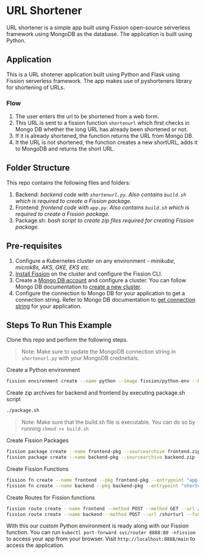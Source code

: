 # URL Shortener

URL shortener is a simple app built using Fission open-source serverless framework using MongoDB as the database. The application is built using Python.

## Application

This is a URL shotener application built using Python and Flask using Fission serverless framework. The app makes use of pyshorteners library for shortening of URLs.

### Flow

1. The user enters the url to be shortened from a web form.
2. This URL is sent to a fission function `shortenurl` which first checks in Mongo DB whether the long URL has already been shortened or not.
3. If it is already shortened, the function returns the URL from Mongo DB.
4. It the URL is not shortened, the function creates a new shortURL, adds it to MongoDB and returns the short URL.

## Folder Structure

This repo contains the following files and folders:

1. Backend: *backend code with `shortenurl.py`. Also contains `build.sh` which is required to create a Fission package.*
2. Frontend: *frontend code with `app.py`. Also contains `build.sh` which is required to create a Fission package.*
3. Package.sh: *bash script to create zip files required for creating Fission package.*

## Pre-requisites

1. Configure a Kubernetes cluster on any environment - *minikube, microk8s, AKS, GKE, EKS etc.*
2. [Install Fission](https://fission.io/docs/installation/) on the cluster and configure the Fission CLI.
3. Create a [Mongo DB account](https://www.mongodb.com) and configure a cluster. You can follow Mongo DB documentation to [create a new cluster](https://www.mongodb.com/docs/atlas/tutorial/create-new-cluster/).
4. Configure the connection to Mongo DB for your application to get a connection string. Refer to Mongo DB documentation to [get connection string](https://www.mongodb.com/docs/atlas/troubleshoot-connection) for your application.

## Steps To Run This Example

Clone this repo and perform the following steps.

> Note: Make sure to update the MongoDB connection string in `shortenurl.py` with your MongoDB crednetials.

Create a Python environment

```bash
fission environment create --name python --image fission/python-env --builder fission/python-builder:latest
```

Create zip archives for backend and frontend by executing package.sh script

```bash
./package.sh
```

> Note: Make sure that the build.sh file is executable. You can do so by running `chmod +x build.sh`

Create Fission Packages

```bash
fission package create --name frontend-pkg --sourcearchive frontend.zip --env python --buildcmd "./build.sh"
fission package create --name backend-pkg --sourcearchive backend.zip --env python --buildcmd "./build.sh"
```

Create Fission Functions

```bash
fission fn create --name frontend --pkg frontend-pkg --entrypoint "app.main"
fission fn create --name backend --pkg backend-pkg --entrypoint "shortenurl.main"
```

Create Routes for Fission functions

```bash
fission route create --name frontend --method POST --method GET --url /main --function frontend
fission route create --name backend --method POST --url /shorturl --function backend
```

With this our custom Python environment is ready along with our Fission function. You can run `kubectl port-forward svc/router 8888:80 -nfission` to access your app from your browser. Visit `http://localhost:8888/main` to access the application.
